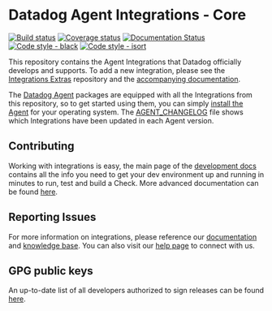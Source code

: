 # Datadog Agent Integrations - Core

[![Build status][1]][2]
[![Coverage status][17]][18]
[![Documentation Status][19]][20]
[![Code style - black][21]][22]
[![Code style - isort][24]][25]

This repository contains the Agent Integrations that Datadog officially develops and supports.
To add a new integration, please see the [Integrations Extras][5] repository and the
[accompanying documentation][6].

The [Datadog Agent][7] packages are equipped with all the Integrations from this
repository, so to get started using them, you can simply [install the Agent][8]
for your operating system. The [AGENT_CHANGELOG](AGENT_CHANGELOG.md) file shows
which Integrations have been updated in each Agent version.

## Contributing

Working with integrations is easy, the main page of the [development docs][6]
contains all the info you need to get your dev environment up and running in minutes
to run, test and build a Check. More advanced documentation can be found [here][3].

## Reporting Issues

For more information on integrations, please reference our [documentation][11] and
[knowledge base][12]. You can also visit our [help page][13] to connect with us.

## GPG public keys

An up-to-date list of all developers authorized to sign releases can be found [here][23].






















[1]: https://dev.azure.com/datadoghq/integrations-core/_apis/build/status/Master%20All?branchName=master
[2]: https://dev.azure.com/datadoghq/integrations-core/_build/latest?definitionId=29&branchName=master
[3]: https://datadoghq.dev/integrations-core/
[5]: https://github.com/DataDog/integrations-extras
[6]: https://docs.datadoghq.com/developers/integrations/
[7]: https://github.com/DataDog/datadog-agent
[8]: https://app.datadoghq.com/account/settings#agent
[9]: https://docs.pytest.org/en/latest/
[10]: https://packaging.python.org/tutorials/distributing-packages/
[11]: https://docs.datadoghq.com
[12]: https://help.datadoghq.com/hc/en-us
[13]: https://docs.datadoghq.com/help/
[15]: https://github.com/DataDog/integrations-core/blob/6.2.1/requirements-integration-core.txt
[16]: https://github.com/DataDog/integrations-core/blob/ea2dfbf1e8859333af4c8db50553eb72a3b466f9/requirements-agent-release.txt
[17]: https://codecov.io/github/DataDog/integrations-core/coverage.svg?branch=master
[18]: https://codecov.io/github/DataDog/integrations-core?branch=master
[19]: https://github.com/DataDog/integrations-core/workflows/docs/badge.svg
[20]: https://github.com/DataDog/integrations-core/actions?workflow=docs
[21]: https://img.shields.io/badge/code%20style-black-000000.svg
[22]: https://github.com/ambv/black
[23]: https://datadoghq.dev/integrations-core/process/integration-release/#releasers
[24]: https://img.shields.io/badge/code%20style-isort-1674b1.svg
[25]: https://github.com/PyCQA/isort
